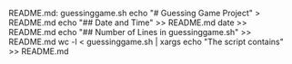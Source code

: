 README.md: guessinggame.sh
	echo "# Guessing Game Project" > README.md
	echo "## Date and Time" >> README.md
	date >> README.md
	echo "## Number of Lines in guessinggame.sh" >> README.md
	wc -l < guessinggame.sh | xargs echo "The script contains" >> README.md
